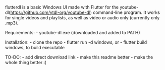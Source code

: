 flutterdl is a basic Windows UI made with Flutter for the youtube-dl(https://github.com/ytdl-org/youtube-dl) command-line program.
It works for single videos and playlists, as well as video or audio only (currently only .mp3).

Requirements:
    - youtube-dl.exe (downloaded and added to PATH)

Installation:
    - clone the repo
    - flutter run -d windows, or
    - flutter build windows, to build executable

TO-DO:
    - add direct download link
    - make this readme better
    - make the whole thing better :)
